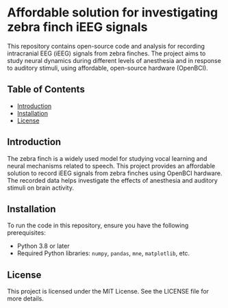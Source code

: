 #  Affordable solution for investigating zebra finch iEEG signals

This repository contains open-source code and analysis for recording intracranial EEG (iEEG) signals from zebra finches. The project aims to study neural dynamics during different levels of anesthesia and in response to auditory stimuli, using affordable, open-source hardware (OpenBCI).

## Table of Contents
- [Introduction](#introduction)
- [Installation](#installation)
- [License](#license)

## Introduction
The zebra finch is a widely used model for studying vocal learning and neural mechanisms related to speech. This project provides an affordable solution to record iEEG signals from zebra finches using OpenBCI hardware. The recorded data helps investigate the effects of anesthesia and auditory stimuli on brain activity.

## Installation
To run the code in this repository, ensure you have the following prerequisites:
- Python 3.8 or later
- Required Python libraries: `numpy`, `pandas`, `mne`, `matplotlib`, etc.

## License

This project is licensed under the MIT License. See the LICENSE file for more details.
